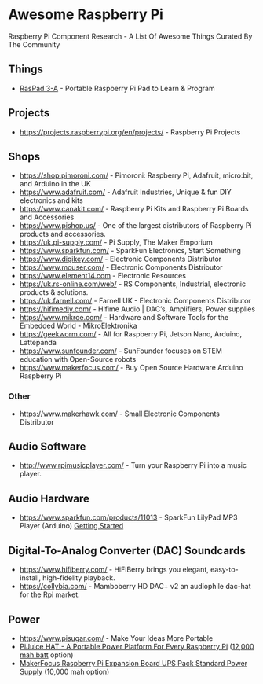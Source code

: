 # Awesome Raspberry Pi
Raspberry Pi Component Research - A List Of Awesome Things Curated By The Community

## Things
- [RasPad 3-A](https://www.sunfounder.com/products/raspberrypi-tablet-raspad) - Portable Raspberry Pi Pad to Learn & Program

## Projects
- https://projects.raspberrypi.org/en/projects/ - Raspberry Pi Projects

## Shops
- https://shop.pimoroni.com/ - Pimoroni: Raspberry Pi, Adafruit, micro:bit, and Arduino in the UK
- https://www.adafruit.com/ - Adafruit Industries, Unique & fun DIY electronics and kits
- https://www.canakit.com/ - Raspberry Pi Kits and Raspberry Pi Boards and Accessories
- https://www.pishop.us/ - One of the largest distributors of Raspberry Pi products and accessories.
- https://uk.pi-supply.com/ - Pi Supply, The Maker Emporium
- https://www.sparkfun.com/ - SparkFun Electronics, Start Something
- https://www.digikey.com/ - Electronic Components Distributor
- https://www.mouser.com/ - Electronic Components Distributor
- https://www.element14.com - Electronic Resources
- https://uk.rs-online.com/web/ - RS Components, Industrial, electronic products & solutions.
- https://uk.farnell.com/ - Farnell UK - Electronic Components Distributor
- https://hifimediy.com/ - Hifime Audio |  DAC’s, Amplifiers, Power supplies
- https://www.mikroe.com/ - Hardware and Software Tools for the Embedded World - MikroElektronika
- https://geekworm.com/ - All for Raspberry Pi, Jetson Nano, Arduino, Lattepanda
- https://www.sunfounder.com/ - SunFounder focuses on STEM education with Open-Source robots
- https://www.makerfocus.com/ - Buy Open Source Hardware Arduino Raspberry Pi

### Other
- https://www.makerhawk.com/ - Small Electronic Components Distributor


## Audio Software
- http://www.rpimusicplayer.com/ - Turn your Raspberry Pi into a music player.

## Audio Hardware
- https://www.sparkfun.com/products/11013 - SparkFun LilyPad MP3 Player (Arduino) [Getting Started][1]

## Digital-To-Analog Converter (DAC) Soundcards
- https://www.hifiberry.com/ - HiFiBerry brings you elegant, easy-to-install, high-fidelity playback.
- https://collybia.com/ - Mamboberry HD DAC+ v2 an audiophile dac-hat for the Rpi market.
 
## Power
- https://www.pisugar.com/ - Make Your Ideas More Portable
- [PiJuice HAT - A Portable Power Platform For Every Raspberry Pi][3] ([12,000 mah batt][2] option)
- [MakerFocus Raspberry Pi Expansion Board UPS Pack Standard Power Supply][4] (10,000 mah option)

[1]: https://learn.sparkfun.com/tutorials/getting-started-with-the-lilypad-mp3-player
[2]: https://uk.pi-supply.com/products/pijuice-12000mah-battery 
[3]: https://uk.pi-supply.com/products/pijuice-standard
[4]: https://www.makerfocus.com/collections/raspberry-pi/products/raspberry-pi-expansion-board-ups-pack-standard-power-supply
